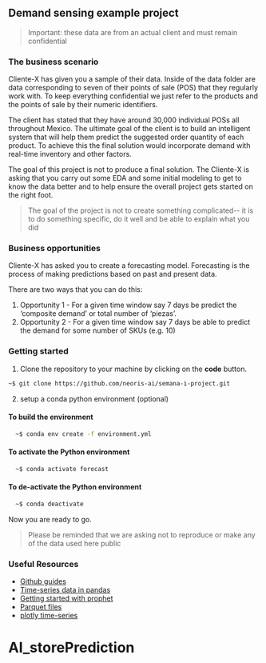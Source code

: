 ## Demand sensing example project

> Important: these data are from an actual client and must remain confidential

### The business scenario

Cliente-X has given you a sample of their data.  Inside of the data folder are data
corresponding to seven of their points of sale (POS) that they regularly work with.  To
keep everything confidential we just refer to the products and the points of sale
by their numeric identifiers.

The client has stated that they have around 30,000 individual POSs all throughout
Mexico.  The ultimate goal of the client is to build an intelligent system that
will help them predict the suggested order quantity of each product.  To achieve this
the final solution would incorporate demand with real-time inventory and other factors.

The goal of this project is not to produce a final solution.  The Cliente-X is asking that
you carry out some EDA and some initial modeling to get to know the data better and to
help ensure the overall project gets started on the right foot.

> The goal of the project is not to create something complicated--
it is to do something specific, do it well and be able to explain what you did

### Business opportunities

Cliente-X has asked you to create a forecasting model.  Forecasting is the process of
making predictions based on past and present data.

There are two ways that you can do this:

1. Opportunity 1 - For a given time window say 7 days be predict the ‘composite demand’ or total number of ‘piezas’.   
2. Opportunity 2 - For a given time window say 7 days be able to predict the demand for some number of SKUs (e.g. 10)

### Getting started

1. Clone the repository to your machine by clicking on the **code** button.

```bash
~$ git clone https://github.com/neoris-ai/semana-i-project.git
```

2. setup a conda python environment (optional)

#### To build the environment

```bash
  ~$ conda env create -f environment.yml
```

#### To activate the Python environment

```bash
  ~$ conda activate forecast  
```

#### To de-activate the Python environment

```bash
  ~$ conda deactivate
```

Now you are ready to go.

> Please be reminded that we are asking not to reproduce or make any of the data used here public


### Useful Resources

* [Github guides](https://guides.github.com/activities/hello-world/)
* [Time-series data in pandas](https://pandas.pydata.org/pandas-docs/stable/user_guide/timeseries.html)
* [Getting started with prophet](https://facebook.github.io/prophet/docs/quick_start.html)
* [Parquet files](https://databricks.com/glossary/what-is-parquet)
* [plotly time-series](https://plotly.com/python/time-series/)

# AI_storePrediction
